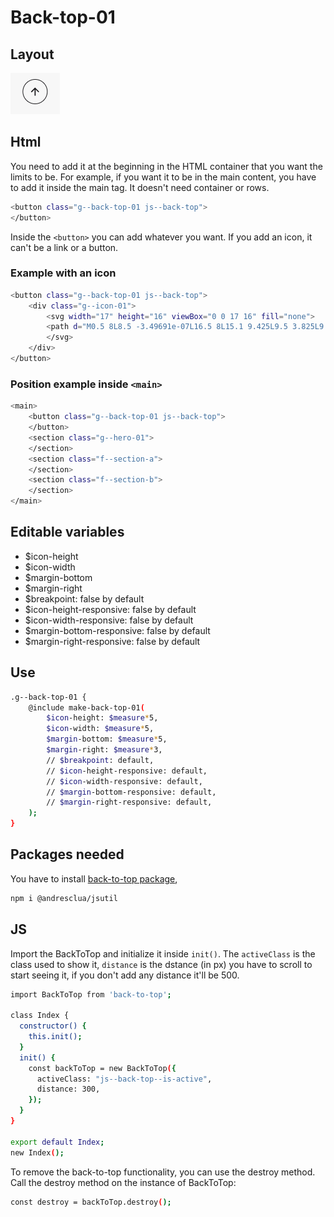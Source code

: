 # Back-top-01

## Layout

![alt text][back-top-01]

[back-top-01]: /src/img/global-components/back-top/back-top-01.png

## Html

You need to add it at the beginning in the HTML container that you want the limits to be. For example, if you want it to be in the main content, you have to add it inside the main tag. It doesn't need container or rows.

```sh
<button class="g--back-top-01 js--back-top">
</button>
```

Inside the `<button>` you can add whatever you want. If you add an icon, it can't be a link or a button.

### Example with an icon

```sh
<button class="g--back-top-01 js--back-top">
    <div class="g--icon-01">
        <svg width="17" height="16" viewBox="0 0 17 16" fill="none">
        <path d="M0.5 8L8.5 -3.49691e-07L16.5 8L15.1 9.425L9.5 3.825L9.5 16L7.5 16L7.5 3.825L1.9 9.425L0.5 8Z" fill="#1A191D"/>
        </svg>
    </div>
</button>
```

### Position example inside `<main>`

```sh
<main>
    <button class="g--back-top-01 js--back-top">
    </button>
    <section class="g--hero-01">
    </section>
    <section class="f--section-a">
    </section>
    <section class="f--section-b">
    </section>
</main>
```

## Editable variables

- $icon-height
- $icon-width
- $margin-bottom
- $margin-right
- $breakpoint: false by default
- $icon-height-responsive: false by default
- $icon-width-responsive: false by default
- $margin-bottom-responsive: false by default
- $margin-right-responsive: false by default

## Use

```sh
.g--back-top-01 {
    @include make-back-top-01(
        $icon-height: $measure*5,
        $icon-width: $measure*5,
        $margin-bottom: $measure*5,
        $margin-right: $measure*3,
        // $breakpoint: default,
        // $icon-height-responsive: default,
        // $icon-width-responsive: default,
        // $margin-bottom-responsive: default,
        // $margin-right-responsive: default,
    );
}
```

## Packages needed

You have to install [back-to-top package](https://www.npmjs.com/package/@teamthunderfoot/back-to-top),

```sh
npm i @andresclua/jsutil
```

## JS

Import the BackToTop and initialize it inside `init()`. The `activeClass` is the class used to show it, `distance` is the dstance (in px) you have to scroll to start seeing it, if you don't add any distance it'll be 500.

```sh
import BackToTop from 'back-to-top';

class Index {
  constructor() {
    this.init();
  }
  init() {
    const backToTop = new BackToTop({
      activeClass: "js--back-top--is-active",
      distance: 300,
    });
  }
}

export default Index;
new Index();
```

To remove the back-to-top functionality, you can use the destroy method. Call the destroy method on the instance of BackToTop:

```sh
const destroy = backToTop.destroy();
```
